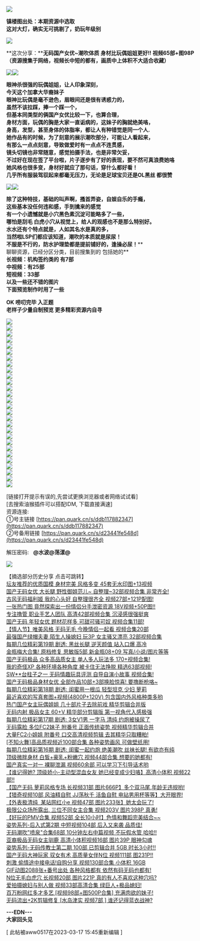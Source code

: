 ![](https://img.picel48.com/i/2023/02/23/kevvct.jpg)

**镇楼图出处：本期资源中选取  
这对大灯，确实无可挑剔了，奶玩年级别**

![](https://img.picel48.com/i/2023/01/03/f9a0an.gif)

**这次分享：****无码国产女优~潮吹体质 身材比玩偶姐姐更好!! 视频65部+图98P**  
**（资源搜集于网络，视频长中短的都有，画质中上体积不大适合收藏）**

![](https://img.picel48.com/i/2023/01/03/f9a0an.gif)![](https://img.picel48.com/i/2023/02/23/kew5u6.jpg)

**眼神杀很强的玩偶姐姐，让人印象深刻，  
今天这个加拿大华裔妹子**  
**眼神比玩偶是毫不逊色，眉眼间还是很有诱惑力的，  
虽然不该拉踩，捧一个踩一个，  
但基本同类型的俩国产女优比较一下，也算合理，  
身材方面，玩偶的胸是大家一直诟病的，这妹子的胸就绝美咯，  
身高，发型，甚至身体的体脂率，都让人有种错觉是同一个人.**  
**她作品有的时候，为了刻意的展示潮吹部分，可能让人看起来，**  
**有那么一点点刻意，导致做爱时有一点点不连贯感，**  
**镜头切镜也非常随意，感觉拍摄手法，也是非常欠妥，**  
**不过好在现在签了平台啦，片子逐步有了好的表现，要不然可真浪费她咯**  
**她风格也很多变，身材好就应了那句话，穿什么都好看！**  
**几乎所有服装驾驭起来都毫无压力，无论是足球宝贝还是OL黑丝 都很赞**

![](https://img.picel48.com/i/2023/01/03/f9a0an.gif)![](https://img.picel48.com/i/2023/02/23/kew840.jpg)

**除了这种特技，基础的叫声啊，搔首弄姿，自娱自乐的手瘾，  
这些基本没任何违和感，手到擒来的感觉  
有一个小遗憾就是小穴黑色素沉淀可能略多了一些，  
哪怕是刮毛 白虎小穴从视觉上，给人的观感也不是那么特别好。  
水水还有个特点就是，人如其名水是真的多，  
当然啦LSP们都应该知道，潮吹的本质就是尿尿！  
不服是不行的，防水护理垫都是提前铺好的，逢操必尿！****  
聊聊资源，已经分区分类，目前搜集到的 包括她的**  
**长视频：机构签约类的 有7部**  
**中视频：有25部**  
**短视频：33部**  
**以及一些还不错的图片**  
**下面预览制作时用了一些**

**OK 唠叨完毕 入正题**  
**老样子少量自制预览 更多精彩资源内自寻**

![](https://img.picel48.com/i/2023/01/03/f9a0an.gif)  
![](https://img.picel48.com/i/2023/02/23/kfn53m.gif)  
![](https://img.picel48.com/i/2023/02/23/kfxgsq.gif)  
![](https://img.picel48.com/i/2023/02/23/kfxrjt.jpg)  
![](https://img.picel48.com/i/2023/02/23/kfz1al.gif)  
![](https://img.picel48.com/i/2023/02/23/kfzfv0.jpg)  
![](https://img.picel48.com/i/2023/02/23/kg1db7.gif)  
![](https://img.picel48.com/i/2023/02/23/kg2acv.jpg)  
![](https://img.picel48.com/i/2023/02/23/kg3yv4.gif)  
![](https://img.picel48.com/i/2023/02/23/kg6g7y.gif)  
![](https://img.picel48.com/i/2023/02/23/kghd4s.gif)  
![](https://img.picel48.com/i/2023/02/23/kgi0t0.jpg)  
![](https://img.picel48.com/i/2023/02/23/kgj8ix.gif)  
![](https://img.picel48.com/i/2023/02/23/kglqpf.gif)  
![](https://img.picel48.com/i/2023/02/23/kgmvr1.jpg)  
![](https://img.picel48.com/i/2023/02/23/kgqeiz.gif)  
![](https://img.picel48.com/i/2023/02/23/kgr6mg.jpg)  
![](https://img.picel48.com/i/2023/02/23/kh2ntg.gif)  
![](https://img.picel48.com/i/2023/02/23/kh6mm1.gif)  
![](https://img.picel48.com/i/2023/02/23/kh76jx.jpg)  
![](https://img.picel48.com/i/2023/02/23/kh9bol.gif)  
![](https://img.picel48.com/i/2023/02/23/khcc51.gif)  
![](https://img.picel48.com/i/2023/02/23/khobhh.gif)  
![](https://img.picel48.com/i/2023/02/23/khq1f5.jpg)  
![](https://img.picel48.com/i/2023/02/23/khtmlj.gif)  
![](https://img.picel48.com/i/2023/02/23/khugry.jpg)  
![](https://img.picel48.com/i/2023/02/23/khuk9c.jpg)  
![](https://img.picel48.com/i/2023/01/03/f9a0an.gif)

\[链接打开提示有误的,先尝试更换浏览器或者网络试试看\]  
\[去搜索油猴插件可以搭配IDM, 下载直接满速\]  
资源连接:      
①号主链接 [https://pan.quark.cn/s/ddb117882347](https://pan.quark.cn/s/ddb117882347)  
②号备用链接 [https://pan.quark.cn/s/d23441fe548d](https://pan.quark.cn/s/d23441fe548d)

解压密码:   **@水波@荡漾@**

![](https://img.picel48.com/i/2023/01/03/f9a0an.gif)

【摘选部分历史分享 点击可跳转】  
[坛友推荐的优质国模 身材完美 风格多变 45套无水印图+13视频](https://pw.sbnc2p.xyz/2048/read.php?tid-9405331.html)  
[国产无码女优 大长腿 野性御姐范儿~ 自整理~32部视频合集 非常齐全!](https://pw.sbnc2p.xyz/2048/read.php?tid-9394114.html)  
[古风无码福利姬 我的心头好 自整理很齐全 视频27部+121P配图!](https://pw.sbnc2p.xyz/2048/read.php?tid-9388633.html)  
[一张热门图 竟然探索出一份情侣分手泄密资源 18V视频+50P图!!](https://pw.sbnc2p.xyz/2048/read.php?tid-9385452.html)  
[专注撸管 职业手艺人团队 高清42部视频合集 沉浸感很强挺爽](https://pw.sbnc2p.xyz/2048/read.php?tid-9382197.html)  
[国产无码 年轻女优 题材花样多 可甜可骚可奴 视频合集11部!](https://pw.sbnc2p.xyz/2048/read.php?tid-9376517.html)  
[【情人节】唯美风格 无码无毛 今晚情侣一起看 视频合集20部](https://pw.sbnc2p.xyz/2048/read.php?tid-9371636.html)  
[最强国产绿帽夫妻 陌生人操媳妇 玩3P 女主骚又漂亮 32部视频合集](https://pw.sbnc2p.xyz/2048/read.php?tid-9367620.html)  
[每期几位精彩第19期 剧透: 黑丝长腿 逆天颜值 站入口爆 高冷](https://pw.sbnc2p.xyz/2048/read.php?tid-9362461.html)  
[金瓶梅大合集! 原档修复 思敏版5部 新金瓶08+09 写真/小说/图片等等](https://pw.sbnc2p.xyz/2048/read.php?tid-9358910.html)  
[国产无码极品 众多高品质女主 单人多人玩法多 170+视频合集!](https://pw.sbnc2p.xyz/2048/read.php?tid-9352853.html)  
[我的奇怪XP 各种环境各种角度 被卡住无法挣脱 精选63部视频!](https://pw.sbnc2p.xyz/2048/read.php?tid-9344399.html)  
[SW\*\*台柱子之一 无码情趣玩具评测 自导自演小故事 视频合集!](https://pw.sbnc2p.xyz/2048/read.php?tid-9328699.html)  
[国产无码极品身材女优 全部作品10部+3部换脸惊喜! 要撸断枪咯~](https://pw.sbnc2p.xyz/2048/read.php?tid-9322397.html)  
[每期几位精彩第18期 剧透: 闺蜜用一根瓜 轻型坦克 少妇 萝莉](https://pw.sbnc2p.xyz/2048/read.php?tid-9314712.html)  
[最近喜欢的写真套图+视频(4800P+120V) 包含国内外风格种类多哟](https://pw.sbnc2p.xyz/2048/read.php?tid-9306837.html)  
[热门国产女主玩偶姐姐 几十部片子去除前戏 精华剪辑合并版](https://pw.sbnc2p.xyz/2048/read.php?tid-9294762.html)  
[无码内射 极品女主 60+V 精华部分剪辑版 第一视角代入感极强](https://pw.sbnc2p.xyz/2048/read.php?tid-9285435.html)  
[每期几位精彩第17期 剧透: 3女V1男 一字马 清纯 约炮被操尿了](https://pw.sbnc2p.xyz/2048/read.php?tid-9273565.html)  
[无码露脸 多位FC2妹子 附番号 正面传统姿势 视频精华剪辑合并](https://pw.sbnc2p.xyz/2048/read.php?tid-9260919.html)  
[大量FC2小姐姐 附番号 口交高清视频剪辑 去其精华只取糟粕!](https://pw.sbnc2p.xyz/2048/read.php?tid-9250210.html)  
[\[不知火舞\]高品质视频近100部合集 各种姿势画风 可做壁纸用!](https://pw.sbnc2p.xyz/2048/read.php?tid-9238435.html)  
[每期几位精彩第16期 剧透: 闺蜜一起约炮 绝美潮吹 丝袜长腿! 有欲亦有纯](https://pw.sbnc2p.xyz/2048/read.php?tid-9222105.html)  
[顶级微胖身材 白皙+豪乳+粉嫩穴 视频44部合集 想要的她都有!](https://pw.sbnc2p.xyz/2048/read.php?tid-9210763.html)  
[国产真实一对一 裸聊泄漏 视频60余部 可以学习下引导话术哟](https://pw.sbnc2p.xyz/2048/read.php?tid-9202980.html)  
[【谁记得她? 顶级娇小-主动型混血女友 她已经变成少妇咯】高清小体积 视频22部!!](https://pw.sbnc2p.xyz/2048/read.php?tid-9182117.html)  
[【国产无码 萝莉风格专场 长视频31部 图片666P】多个双马尾,年龄无违规哟!](https://pw.sbnc2p.xyz/2048/read.php?tid-9156665.html)  
[【猎奇视频10部 风油精自慰 JJ荡秋千 活鱼自慰 电钻男用杯等等】大开眼界!](https://pw.sbnc2p.xyz/2048/read.php?tid-9147235.html)  
[【外表极清纯  某站网红小e 视频47部 图片233张】她太会玩了!](https://pw.sbnc2p.xyz/2048/read.php?tid-9126339.html)  
[极限公众场所露出. 三位不同女主合集 视频203V 图片398P 真勇!](https://pw.sbnc2p.xyz/2048/read.php?tid-9106197.html)  
[【好玩的PMV合集 视频52部 全长10小时】色情和舞蹈完美结合~~](https://pw.sbnc2p.xyz/2048/read.php?tid-9097058.html)  
[姿势系列-后入式第2期 中短视频104部 后入又来袭 品质佳!](https://pw.sbnc2p.xyz/2048/read.php?tid-9051499.html)  
[无码潮吹"喷泉"合集68部 10分钟左右中篇视频 不玩假水管 哈哈!!](https://pw.sbnc2p.xyz/2048/read.php?tid-9011235.html)  
[亚裔极品无码女主驯鹿 高清小体积视频16部 图片39P 眼神勾魂](https://pw.sbnc2p.xyz/2048/read.php?tid-9000800.html)  
[姿势系列-无码传教士第二期 100部 已剪辑合并 5GB 时长3小时!!](https://pw.sbnc2p.xyz/2048/read.php?tid-8982643.html)  
[国产无码大神玩家 驭女有术 高质量女伴N位 视频111部 图231P!!](https://pw.sbnc2p.xyz/2048/read.php?tid-8976389.html)  
[刺激 偷情途中接电话!自购分享 视频130部合集 小体积 16GB](https://pw.sbnc2p.xyz/2048/read.php?tid-8959557.html)  
[GIF动图2088张+番号出处 各种风格都有 依然有码无码也都有!](https://pw.sbnc2p.xyz/2048/read.php?tid-8949915.html)  
[N位无毛白虎穴 长视频20部 图片221P 真的有人不喜欢这种穴吗?](https://pw.sbnc2p.xyz/2048/read.php?tid-8938739.html)  
[爱拍摄媳妇与别人做 视频33部高清合集 绿巨人+极品媳妇!](https://pw.sbnc2p.xyz/2048/read.php?tid-8913709.html)  
[百万粉网红多才多艺 \[视频98部+图500P合集\] 充满肉欲的妹子!](https://pw.sbnc2p.xyz/2048/read.php?tid-8900745.html)  
[无码流出+2K剪辑修复 \[水岛津实 视频7部 \] 谁还记得蓝衣战神?](https://pw.sbnc2p.xyz/2048/read.php?tid-8892057.html)

**\---EDN---  
大家回头见**

\[ 此帖被aww0517在2023-03-17 15:45重新编辑 \]